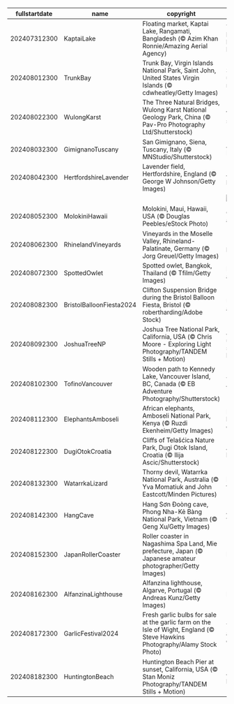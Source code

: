 |fullstartdate|name|copyright|title|image|
|--|--|--|--|--|
202407312300|KaptaiLake|Floating market, Kaptai Lake, Rangamati, Bangladesh (© Azim Khan Ronnie/Amazing Aerial Agency)|There's a boatload of bargains here|![](/en-GB/2024/08/202407312300KaptaiLake.jpg)|
202408012300|TrunkBay|Trunk Bay, Virgin Islands National Park, Saint John, United States Virgin Islands (© cdwheatley/Getty Images)|Somewhere under the rainbow|![](/en-GB/2024/08/202408012300TrunkBay.jpg)|
202408022300|WulongKarst|The Three Natural Bridges, Wulong Karst National Geology Park, China (© Pav-Pro Photography Ltd/Shutterstock)|Wulong's scenic trio|![](/en-GB/2024/08/202408022300WulongKarst.jpg)|
202408032300|GimignanoTuscany|San Gimignano, Siena, Tuscany, Italy (© MNStudio/Shutterstock)|A medieval Manhattan|![](/en-GB/2024/08/202408032300GimignanoTuscany.jpg)|
202408042300|HertfordshireLavender|Lavender field, Hertfordshire, England (© George W Johnson/Getty Images)|A sea of purple|![](/en-GB/2024/08/202408042300HertfordshireLavender.jpg)|
||||![](/en-GB/2024/08/.jpg)|
202408052300|MolokiniHawaii|Molokini, Maui, Hawaii, USA (© Douglas Peebles/eStock Photo)|Cratering to all tastes|![](/en-GB/2024/08/202408052300MolokiniHawaii.jpg)|
202408062300|RhinelandVineyards|Vineyards in the Moselle Valley, Rhineland-Palatinate, Germany (© Jorg Greuel/Getty Images)|'Riesling' to perfection|![](/en-GB/2024/08/202408062300RhinelandVineyards.jpg)|
202408072300|SpottedOwlet|Spotted owlet, Bangkok, Thailand (© Tfilm/Getty Images)|Big stare for a little owl|![](/en-GB/2024/08/202408072300SpottedOwlet.jpg)|
202408082300|BristolBalloonFiesta2024|Clifton Suspension Bridge during the Bristol Balloon Fiesta, Bristol (© robertharding/Adobe Stock)|Up, up and away|![](/en-GB/2024/08/202408082300BristolBalloonFiesta2024.jpg)|
202408092300|JoshuaTreeNP|Joshua Tree National Park, California, USA (© Chris Moore - Exploring Light Photography/TANDEM Stills + Motion)|Joshua under a starry blanket|![](/en-GB/2024/08/202408092300JoshuaTreeNP.jpg)|
202408102300|TofinoVancouver|Wooden path to Kennedy Lake, Vancouver Island, BC, Canada (© EB Adventure Photography/Shutterstock)|The path less taken|![](/en-GB/2024/08/202408102300TofinoVancouver.jpg)|
202408112300|ElephantsAmboseli|African elephants, Amboseli National Park, Kenya (© Ruzdi Ekenheim/Getty Images)|Herd you loud and clear|![](/en-GB/2024/08/202408112300ElephantsAmboseli.jpg)|
202408122300|DugiOtokCroatia|Cliffs of Telašćica Nature Park, Dugi Otok Island, Croatia (© Ilija Ascic/Shutterstock)|Adriatic heights|![](/en-GB/2024/08/202408122300DugiOtokCroatia.jpg)|
202408132300|WatarrkaLizard|Thorny devil, Watarrka National Park, Australia (© Yva Momatiuk and John Eastcott/Minden Pictures)|Feeling sharp today|![](/en-GB/2024/08/202408132300WatarrkaLizard.jpg)|
202408142300|HangCave|Hang Sơn Đoòng cave, Phong Nha-Kẻ Bàng National Park, Vietnam (© Geng Xu/Getty Images)|A 'hole' new world|![](/en-GB/2024/08/202408142300HangCave.jpg)|
202408152300|JapanRollerCoaster|Roller coaster in Nagashima Spa Land, Mie prefecture, Japan (© Japanese amateur photographer/Getty Images)|Buckle up!|![](/en-GB/2024/08/202408152300JapanRollerCoaster.jpg)|
202408162300|AlfanzinaLighthouse|Alfanzina lighthouse, Algarve, Portugal (© Andreas Kunz/Getty Images)|Light the way|![](/en-GB/2024/08/202408162300AlfanzinaLighthouse.jpg)|
202408172300|GarlicFestival2024|Fresh garlic bulbs for sale at the garlic farm on the Isle of Wight, England (© Steve Hawkins Photography/Alamy Stock Photo)|The root of all deliciousness|![](/en-GB/2024/08/202408172300GarlicFestival2024.jpg)|
202408182300|HuntingtonBeach|Huntington Beach Pier at sunset, California, USA (© Stan Moniz Photography/TANDEM Stills + Motion)|A peerless pier|![](/en-GB/2024/08/202408182300HuntingtonBeach.jpg)|
